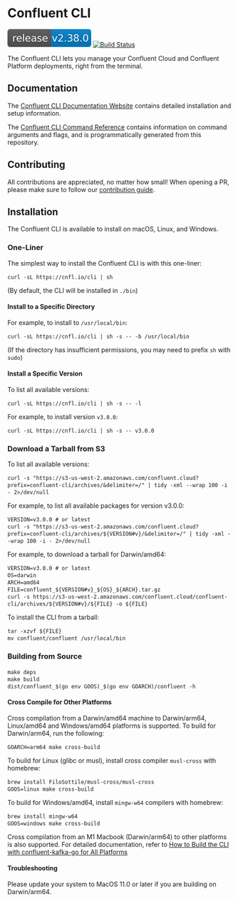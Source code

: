 # Confluent CLI

[![Release](release.svg)](https://github.com/confluentinc/cli/releases/latest)
[![Build Status](https://confluent-cli.semaphoreci.com/badges/cli/branches/main.svg?style=shields&key=d7163855-c2f5-40b9-a5d7-ff9e3e2214fe)](https://confluent-cli.semaphoreci.com/projects/cli)

The Confluent CLI lets you manage your Confluent Cloud and Confluent Platform deployments, right from the terminal.

## Documentation

The [Confluent CLI Documentation Website](https://docs.confluent.io/confluent-cli/current/overview.html) contains
detailed installation and setup information.

The [Confluent CLI Command Reference](https://docs.confluent.io/confluent-cli/current/command-reference/index.html)
contains information on command arguments and flags, and is programmatically generated from this repository.

## Contributing

All contributions are appreciated, no matter how small!
When opening a PR, please make sure to follow our [contribution guide](CONTRIBUTING.md).

## Installation

The Confluent CLI is available to install on macOS, Linux, and Windows.

### One-Liner

The simplest way to install the Confluent CLI is with this one-liner:

    curl -sL https://cnfl.io/cli | sh

(By default, the CLI will be installed in `./bin`)

#### Install to a Specific Directory

For example, to install to `/usr/local/bin`:

    curl -sL https://cnfl.io/cli | sh -s -- -b /usr/local/bin

(If the directory has insufficient permissions, you may need to prefix `sh` with `sudo`)

#### Install a Specific Version

To list all available versions:

    curl -sL https://cnfl.io/cli | sh -s -- -l

For example, to install version `v3.0.0`:

    curl -sL https://cnfl.io/cli | sh -s -- v3.0.0

### Download a Tarball from S3

To list all available versions:

    curl -s "https://s3-us-west-2.amazonaws.com/confluent.cloud?prefix=confluent-cli/archives/&delimiter=/" | tidy -xml --wrap 100 -i - 2>/dev/null

For example, to list all available packages for version v3.0.0:

    VERSION=v3.0.0 # or latest
    curl -s "https://s3-us-west-2.amazonaws.com/confluent.cloud?prefix=confluent-cli/archives/${VERSION#v}/&delimiter=/" | tidy -xml --wrap 100 -i - 2>/dev/null

For example, to download a tarball for Darwin/amd64:

    VERSION=v3.0.0 # or latest
    OS=darwin
    ARCH=amd64
    FILE=confluent_${VERSION#v}_${OS}_${ARCH}.tar.gz
    curl -s https://s3-us-west-2.amazonaws.com/confluent.cloud/confluent-cli/archives/${VERSION#v}/${FILE} -o ${FILE}

To install the CLI from a tarball:

    tar -xzvf ${FILE}
    mv confluent/confluent /usr/local/bin

### Building from Source

    make deps
    make build
    dist/confluent_$(go env GOOS)_$(go env GOARCH)/confluent -h

#### Cross Compile for Other Platforms

Cross compilation from a Darwin/amd64 machine to Darwin/arm64, Linux/amd64 and Windows/amd64 platforms is supported.
To build for Darwin/arm64, run the following:

    GOARCH=arm64 make cross-build

To build for Linux (glibc or musl), install cross compiler `musl-cross` with homebrew:

    brew install FiloSottile/musl-cross/musl-cross
    GOOS=linux make cross-build

To build for Windows/amd64, install `mingw-w64` compilers with homebrew:

    brew install mingw-w64
    GOOS=windows make cross-build

Cross compilation from an M1 Macbook (Darwin/arm64) to other platforms is also supported.
For detailed documentation, refer to [How to Build the CLI with confluent-kafka-go for All Platforms](https://confluentinc.atlassian.net/wiki/spaces/Foundations/pages/2610299218/How+to+Build+CLI+with+Confluent-Kafka-go+for+All+Platforms)

#### Troubleshooting

Please update your system to MacOS 11.0 or later if you are building on Darwin/arm64.
